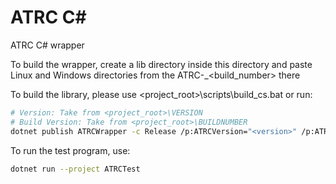 # ATRC C#

ATRC C# wrapper

To build the wrapper, create a lib directory inside this directory and paste Linux and Windows directories from the ATRC-<version>_<build_number> there

To build the library, please use <project_root>\scripts\build_cs.bat or run:
```bash
# Version: Take from <project_root>\VERSION
# Build Version: Take from <project_root>\BUILDNUMBER
dotnet publish ATRCWrapper -c Release /p:ATRCVersion="<version>" /p:ATRCBuildVersion="<build_version>" /p:ATRCFolder="."
```

To run the test program, use:
```bash
dotnet run --project ATRCTest
```